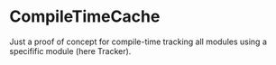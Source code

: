 # CompileTimeCache

Just a proof of concept for compile-time tracking all modules using a specifific module (here Tracker).